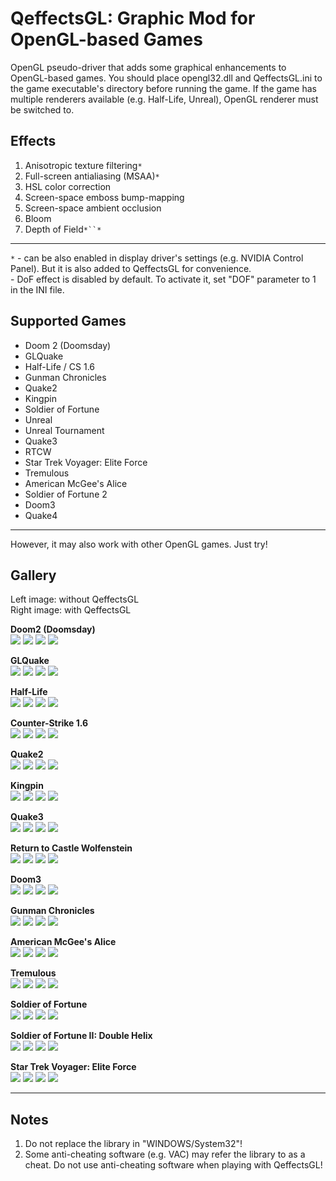 # QeffectsGL: Graphic Mod for OpenGL-based Games #

OpenGL pseudo-driver that adds some graphical enhancements to OpenGL-based games. You should place opengl32.dll and QeffectsGL.ini to the game executable's directory before running the game. If the game has multiple renderers available (e.g. Half-Life, Unreal), OpenGL renderer must be switched to.

## Effects ##
  1. Anisotropic texture filtering`*`
  1. Full-screen antialiasing (MSAA)`*`
  1. HSL color correction
  1. Screen-space emboss bump-mapping
  1. Screen-space ambient occlusion
  1. Bloom
  1. Depth of Field`*``*`

---

`*` - can be also enabled in display driver's settings (e.g. NVIDIA Control Panel). But it is also added to QeffectsGL for convenience.<br>
<code>*</code><code>*</code> - DoF effect is disabled by default. To activate it, set "DOF" parameter to 1 in the INI file.<br></li></ul>

## Supported Games ##
  * Doom 2 (Doomsday)
  * GLQuake
  * Half-Life / CS 1.6
  * Gunman Chronicles
  * Quake2
  * Kingpin
  * Soldier of Fortune
  * Unreal
  * Unreal Tournament
  * Quake3
  * RTCW
  * Star Trek Voyager: Elite Force
  * Tremulous
  * American McGee's Alice
  * Soldier of Fortune 2
  * Doom3
  * Quake4

---

However, it may also work with other OpenGL games. Just try!

## Gallery ##
Left image: without QeffectsGL<br>
Right image: with QeffectsGL<br>

<b>Doom2 (Doomsday)</b><br>
<a href='http://hlfx.ru/pub/forumlinks/qeffectsgl/d21a.jpg'><img src='http://hlfx.ru/pub/forumlinks/qeffectsgl/s/d21a.jpg' /></a> <a href='http://hlfx.ru/pub/forumlinks/qeffectsgl/d21b.jpg'><img src='http://hlfx.ru/pub/forumlinks/qeffectsgl/s/d21b.jpg' /></a>
<a href='http://hlfx.ru/pub/forumlinks/qeffectsgl/d22a.jpg'><img src='http://hlfx.ru/pub/forumlinks/qeffectsgl/s/d22a.jpg' /></a> <a href='http://hlfx.ru/pub/forumlinks/qeffectsgl/d22b.jpg'><img src='http://hlfx.ru/pub/forumlinks/qeffectsgl/s/d22b.jpg' /></a>

<b>GLQuake</b><br>
<a href='http://hlfx.ru/pub/forumlinks/qeffectsgl/q11a.jpg'><img src='http://hlfx.ru/pub/forumlinks/qeffectsgl/s/q11a.jpg' /></a> <a href='http://hlfx.ru/pub/forumlinks/qeffectsgl/q11b.jpg'><img src='http://hlfx.ru/pub/forumlinks/qeffectsgl/s/q11b.jpg' /></a>
<a href='http://hlfx.ru/pub/forumlinks/qeffectsgl/q12a.jpg'><img src='http://hlfx.ru/pub/forumlinks/qeffectsgl/s/q12a.jpg' /></a> <a href='http://hlfx.ru/pub/forumlinks/qeffectsgl/q12b.jpg'><img src='http://hlfx.ru/pub/forumlinks/qeffectsgl/s/q12b.jpg' /></a>

<b>Half-Life</b><br>
<a href='http://hlfx.ru/pub/forumlinks/qeffectsgl/hl1a.jpg'><img src='http://hlfx.ru/pub/forumlinks/qeffectsgl/s/hl1a.jpg' /></a> <a href='http://hlfx.ru/pub/forumlinks/qeffectsgl/hl1b.jpg'><img src='http://hlfx.ru/pub/forumlinks/qeffectsgl/s/hl1b.jpg' /></a>
<a href='http://hlfx.ru/pub/forumlinks/qeffectsgl/hl2a.jpg'><img src='http://hlfx.ru/pub/forumlinks/qeffectsgl/s/hl2a.jpg' /></a> <a href='http://hlfx.ru/pub/forumlinks/qeffectsgl/hl2b.jpg'><img src='http://hlfx.ru/pub/forumlinks/qeffectsgl/s/hl2b.jpg' /></a>

<b>Counter-Strike 1.6</b><br>
<a href='http://hlfx.ru/pub/forumlinks/qeffectsgl/cs161a.jpg'><img src='http://hlfx.ru/pub/forumlinks/qeffectsgl/s/cs161a.jpg' /></a> <a href='http://hlfx.ru/pub/forumlinks/qeffectsgl/cs161b.jpg'><img src='http://hlfx.ru/pub/forumlinks/qeffectsgl/s/cs161b.jpg' /></a>
<a href='http://hlfx.ru/pub/forumlinks/qeffectsgl/cs162a.jpg'><img src='http://hlfx.ru/pub/forumlinks/qeffectsgl/s/cs162a.jpg' /></a> <a href='http://hlfx.ru/pub/forumlinks/qeffectsgl/cs162b.jpg'><img src='http://hlfx.ru/pub/forumlinks/qeffectsgl/s/cs162b.jpg' /></a>

<b>Quake2</b><br>
<a href='http://hlfx.ru/pub/forumlinks/qeffectsgl/q21a.jpg'><img src='http://hlfx.ru/pub/forumlinks/qeffectsgl/s/q21a.jpg' /></a> <a href='http://hlfx.ru/pub/forumlinks/qeffectsgl/q21b.jpg'><img src='http://hlfx.ru/pub/forumlinks/qeffectsgl/s/q21b.jpg' /></a>
<a href='http://hlfx.ru/pub/forumlinks/qeffectsgl/q22a.jpg'><img src='http://hlfx.ru/pub/forumlinks/qeffectsgl/s/q22a.jpg' /></a> <a href='http://hlfx.ru/pub/forumlinks/qeffectsgl/q22b.jpg'><img src='http://hlfx.ru/pub/forumlinks/qeffectsgl/s/q22b.jpg' /></a>

<b>Kingpin</b><br>
<a href='http://hlfx.ru/pub/forumlinks/qeffectsgl/kingpin1a.jpg'><img src='http://hlfx.ru/pub/forumlinks/qeffectsgl/s/kingpin1a.jpg' /></a> <a href='http://hlfx.ru/pub/forumlinks/qeffectsgl/kingpin1b.jpg'><img src='http://hlfx.ru/pub/forumlinks/qeffectsgl/s/kingpin1b.jpg' /></a>
<a href='http://hlfx.ru/pub/forumlinks/qeffectsgl/kingpin2a.jpg'><img src='http://hlfx.ru/pub/forumlinks/qeffectsgl/s/kingpin2a.jpg' /></a> <a href='http://hlfx.ru/pub/forumlinks/qeffectsgl/kingpin2b.jpg'><img src='http://hlfx.ru/pub/forumlinks/qeffectsgl/s/kingpin2b.jpg' /></a>

<b>Quake3</b><br>
<a href='http://hlfx.ru/pub/forumlinks/qeffectsgl/q31a.jpg'><img src='http://hlfx.ru/pub/forumlinks/qeffectsgl/s/q31a.jpg' /></a> <a href='http://hlfx.ru/pub/forumlinks/qeffectsgl/q31b.jpg'><img src='http://hlfx.ru/pub/forumlinks/qeffectsgl/s/q31b.jpg' /></a>
<a href='http://hlfx.ru/pub/forumlinks/qeffectsgl/q32a.jpg'><img src='http://hlfx.ru/pub/forumlinks/qeffectsgl/s/q32a.jpg' /></a> <a href='http://hlfx.ru/pub/forumlinks/qeffectsgl/q32b.jpg'><img src='http://hlfx.ru/pub/forumlinks/qeffectsgl/s/q32b.jpg' /></a>

<b>Return to Castle Wolfenstein</b><br>
<a href='http://hlfx.ru/pub/forumlinks/qeffectsgl/rtcw1a.jpg'><img src='http://hlfx.ru/pub/forumlinks/qeffectsgl/s/rtcw1a.jpg' /></a> <a href='http://hlfx.ru/pub/forumlinks/qeffectsgl/rtcw1b.jpg'><img src='http://hlfx.ru/pub/forumlinks/qeffectsgl/s/rtcw1b.jpg' /></a>
<a href='http://hlfx.ru/pub/forumlinks/qeffectsgl/rtcw2a.jpg'><img src='http://hlfx.ru/pub/forumlinks/qeffectsgl/s/rtcw2a.jpg' /></a> <a href='http://hlfx.ru/pub/forumlinks/qeffectsgl/rtcw2b.jpg'><img src='http://hlfx.ru/pub/forumlinks/qeffectsgl/s/rtcw2b.jpg' /></a>

<b>Doom3</b><br>
<a href='http://hlfx.ru/pub/forumlinks/qeffectsgl/d31a.jpg'><img src='http://hlfx.ru/pub/forumlinks/qeffectsgl/s/d31a.jpg' /></a> <a href='http://hlfx.ru/pub/forumlinks/qeffectsgl/d31b.jpg'><img src='http://hlfx.ru/pub/forumlinks/qeffectsgl/s/d31b.jpg' /></a>
<a href='http://hlfx.ru/pub/forumlinks/qeffectsgl/d32a.jpg'><img src='http://hlfx.ru/pub/forumlinks/qeffectsgl/s/d32a.jpg' /></a> <a href='http://hlfx.ru/pub/forumlinks/qeffectsgl/d32b.jpg'><img src='http://hlfx.ru/pub/forumlinks/qeffectsgl/s/d32b.jpg' /></a>

<b>Gunman Chronicles</b><br>
<a href='http://hlfx.ru/pub/forumlinks/qeffectsgl/gunman1a.jpg'><img src='http://hlfx.ru/pub/forumlinks/qeffectsgl/s/gunman1a.jpg' /></a> <a href='http://hlfx.ru/pub/forumlinks/qeffectsgl/gunman1b.jpg'><img src='http://hlfx.ru/pub/forumlinks/qeffectsgl/s/gunman1b.jpg' /></a>
<a href='http://hlfx.ru/pub/forumlinks/qeffectsgl/gunman2a.jpg'><img src='http://hlfx.ru/pub/forumlinks/qeffectsgl/s/gunman2a.jpg' /></a> <a href='http://hlfx.ru/pub/forumlinks/qeffectsgl/gunman2b.jpg'><img src='http://hlfx.ru/pub/forumlinks/qeffectsgl/s/gunman2b.jpg' /></a>

<b>American McGee's Alice</b><br>
<a href='http://hlfx.ru/pub/forumlinks/qeffectsgl/alice1a.jpg'><img src='http://hlfx.ru/pub/forumlinks/qeffectsgl/s/alice1a.jpg' /></a> <a href='http://hlfx.ru/pub/forumlinks/qeffectsgl/alice1b.jpg'><img src='http://hlfx.ru/pub/forumlinks/qeffectsgl/s/alice1b.jpg' /></a>
<a href='http://hlfx.ru/pub/forumlinks/qeffectsgl/alice2a.jpg'><img src='http://hlfx.ru/pub/forumlinks/qeffectsgl/s/alice2a.jpg' /></a> <a href='http://hlfx.ru/pub/forumlinks/qeffectsgl/alice2b.jpg'><img src='http://hlfx.ru/pub/forumlinks/qeffectsgl/s/alice2b.jpg' /></a>

<b>Tremulous</b><br>
<a href='http://hlfx.ru/pub/forumlinks/qeffectsgl/tremulous1a.jpg'><img src='http://hlfx.ru/pub/forumlinks/qeffectsgl/s/tremulous1a.jpg' /></a> <a href='http://hlfx.ru/pub/forumlinks/qeffectsgl/tremulous1b.jpg'><img src='http://hlfx.ru/pub/forumlinks/qeffectsgl/s/tremulous1b.jpg' /></a>
<a href='http://hlfx.ru/pub/forumlinks/qeffectsgl/tremulous2a.jpg'><img src='http://hlfx.ru/pub/forumlinks/qeffectsgl/s/tremulous2a.jpg' /></a> <a href='http://hlfx.ru/pub/forumlinks/qeffectsgl/tremulous2b.jpg'><img src='http://hlfx.ru/pub/forumlinks/qeffectsgl/s/tremulous2b.jpg' /></a>

<b>Soldier of Fortune</b><br>
<a href='http://hlfx.ru/pub/forumlinks/qeffectsgl/sof1a.jpg'><img src='http://hlfx.ru/pub/forumlinks/qeffectsgl/s/sof1a.jpg' /></a> <a href='http://hlfx.ru/pub/forumlinks/qeffectsgl/sof1b.jpg'><img src='http://hlfx.ru/pub/forumlinks/qeffectsgl/s/sof1b.jpg' /></a>
<a href='http://hlfx.ru/pub/forumlinks/qeffectsgl/sof2a.jpg'><img src='http://hlfx.ru/pub/forumlinks/qeffectsgl/s/sof2a.jpg' /></a> <a href='http://hlfx.ru/pub/forumlinks/qeffectsgl/sof2b.jpg'><img src='http://hlfx.ru/pub/forumlinks/qeffectsgl/s/sof2b.jpg' /></a>

<b>Soldier of Fortune II: Double Helix</b><br>
<a href='http://hlfx.ru/pub/forumlinks/qeffectsgl/sof21a.jpg'><img src='http://hlfx.ru/pub/forumlinks/qeffectsgl/s/sof21a.jpg' /></a> <a href='http://hlfx.ru/pub/forumlinks/qeffectsgl/sof21b.jpg'><img src='http://hlfx.ru/pub/forumlinks/qeffectsgl/s/sof21b.jpg' /></a>
<a href='http://hlfx.ru/pub/forumlinks/qeffectsgl/sof22a.jpg'><img src='http://hlfx.ru/pub/forumlinks/qeffectsgl/s/sof22a.jpg' /></a> <a href='http://hlfx.ru/pub/forumlinks/qeffectsgl/sof22b.jpg'><img src='http://hlfx.ru/pub/forumlinks/qeffectsgl/s/sof22b.jpg' /></a>

<b>Star Trek Voyager: Elite Force</b><br>
<a href='http://hlfx.ru/pub/forumlinks/qeffectsgl/stvef1a.jpg'><img src='http://hlfx.ru/pub/forumlinks/qeffectsgl/s/stvef1a.jpg' /></a> <a href='http://hlfx.ru/pub/forumlinks/qeffectsgl/stvef1b.jpg'><img src='http://hlfx.ru/pub/forumlinks/qeffectsgl/s/stvef1b.jpg' /></a>
<a href='http://hlfx.ru/pub/forumlinks/qeffectsgl/stvef2a.jpg'><img src='http://hlfx.ru/pub/forumlinks/qeffectsgl/s/stvef2a.jpg' /></a> <a href='http://hlfx.ru/pub/forumlinks/qeffectsgl/stvef2b.jpg'><img src='http://hlfx.ru/pub/forumlinks/qeffectsgl/s/stvef2b.jpg' /></a>
<hr />

<h2>Notes</h2>
<ol><li>Do not replace the library in "WINDOWS/System32"!<br>
</li><li>Some anti-cheating software (e.g. VAC) may refer the library to as a cheat. Do not use anti-cheating software when playing with QeffectsGL!